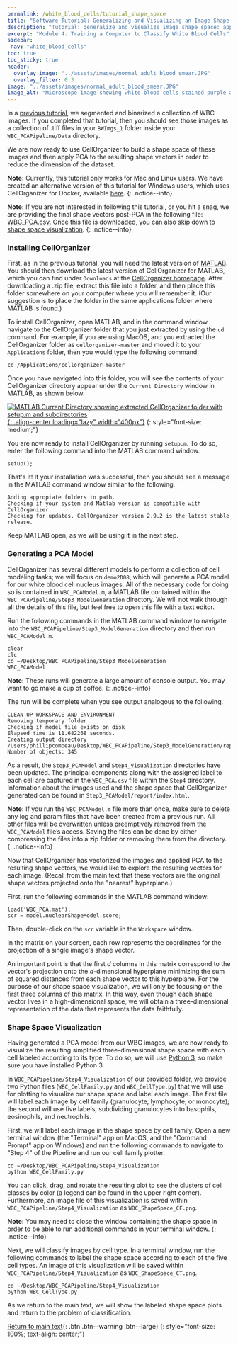 ```yaml
---
permalink: /white_blood_cells/tutorial_shape_space
title: "Software Tutorial: Generalizing and Visualizing an Image Shape Space After Applying PCA"
description: "Tutorial: generalize and visualize image shape space: apply PCA, plot principal components, and explore cell-type clusters."
excerpt: "Module 4: Training a Computer to Classify White Blood Cells"
sidebar:
 nav: "white_blood_cells"
toc: true
toc_sticky: true
header:
  overlay_image: "../assets/images/normal_adult_blood_smear.JPG"
  overlay_filter: 0.3
image: "../assets/images/normal_adult_blood_smear.JPG"
image_alt: "Microscope image showing white blood cells stained purple among red blood cells."
---
```


In a [previous tutorial](tutorial_nuclear_segmentation), we segmented and binarized a collection of WBC images. If you completed that tutorial, then you should see those images as a collection of .tiff files in your `BWImgs_1` folder inside your `WBC_PCAPipeline/Data` directory.

We are now ready to use CellOrganizer to build a shape space of these images and then apply PCA to the resulting shape vectors in order to reduce the dimension of the dataset.

**Note:** Currently, this tutorial only works for Mac and Linux users. We have created an alternative version of this tutorial for Windows users, which uses CellOrganizer for Docker, available [here](tutorial_shape_space_docker).
{: .notice--info}

**Note:** If you are not interested in following this tutorial, or you hit a snag, we are providing the final shape vectors post-PCA in the following file: <a href='../downloads/WBC_PCA.csv'>WBC_PCA.csv</a>. Once this file is downloaded, you can also skip down to [shape space visualization](tutorial_shape_space#shape-space-visualization).
{: .notice--info}

### Installing CellOrganizer

First, as in the previous tutorial, you will need the latest version of <a href="https://www.mathworks.com/products/matlab.html" target="_blank">MATLAB</a>. You should then download the latest version of CellOrganizer for MATLAB, which you can find under `Downloads` at the <a href="http://www.cellorganizer.org" target="_blank">CellOrganizer homepage</a>. After downloading a .zip file, extract this file into a folder, and then place this folder somewhere on your computer where you will remember it. (Our suggestion is to place the folder in the same applications folder where MATLAB is found.)

To install CellOrganizer, open MATLAB, and in the command window navigate to the CellOrganizer folder that you just extracted by using the `cd` command. For example, if you are using MacOS, and you extracted the CellOrganizer folder as `cellorganizer-master` and moved it to your `Applications` folder, then you would type the following command:

~~~
cd /Applications/cellorganizer-master
~~~

Once you have navigated into this folder, you will see the contents of your CellOrganizer directory appear under the `Current Directory` window in MATLAB, as shown below.

[![MATLAB Current Directory showing extracted CellOrganizer folder with setup.m and subdirectories](../assets/images/600px/CellOrganizer_installation_directory.png){: .align-center loading="lazy" width="400px"}](../assets/images/CellOrganizer_installation_directory.png)
{: style="font-size: medium;"}

You are now ready to install CellOrganizer by running `setup.m`. To do so, enter the following command into the MATLAB command window.

~~~
setup();
~~~

That's it! If your installation was successful, then you should see a message in the MATLAB command window similar to the following.

~~~
Adding appropiate folders to path.
Checking if your system and Matlab version is compatible with CellOrganizer.
Checking for updates. CellOrganizer version 2.9.2 is the latest stable release.
~~~

Keep MATLAB open, as we will be using it in the next step.

### Generating a PCA Model

CellOrganizer has several different models to perform a collection of cell modeling tasks; we will focus on `demo2D08`, which will generate a PCA model for our white blood cell nucleus images. All of the necessary code for doing so is contained in `WBC_PCAModel.m`, a MATLAB file contained within the `WBC_PCAPipeline/Step3_ModelGeneration` directory. We will not walk through all the details of this file, but feel free to open this file with a text editor.

Run the following commands in the MATLAB command window to navigate into the `WBC_PCAPipeline/Step3_ModelGeneration` directory and then run `WBC_PCAModel.m`.

~~~
clear
clc
cd ~/Desktop/WBC_PCAPipeline/Step3_ModelGeneration
WBC_PCAModel
~~~

**Note:** These runs will generate a large amount of console output. You may want to go make a cup of coffee.
{: .notice--info}

The run will be complete when you see output analogous to the following.

~~~
CLEAN UP WORKSPACE AND ENVIRONMENT
Removing temporary folder
Checking if model file exists on disk
Elapsed time is 11.682268 seconds.
Creating output directory /Users/phillipcompeau/Desktop/WBC_PCAPipeline/Step3_ModelGeneration/report
Number of objects: 345
~~~

As a result, the `Step3_PCAModel` and `Step4_Visualization` directories have been updated. The principal components along with the assigned label to each cell are captured in the `WBC_PCA.csv` file within the `Step4` directory. Information about the images used and the shape space that CellOrganizer generated can be found in `Step3_PCAModel/report/index.html`.

**Note:** If you run the `WBC_PCAModel.m` file more than once, make sure to delete any log and param files that have been created from a previous run. All other files will be overwritten unless preemptively removed from the `WBC_PCAModel` file’s access. Saving the files can be done by either compressing the files into a zip folder or removing them from the directory.
{: .notice--info}

Now that CellOrganizer has vectorized the images and applied PCA to the resulting shape vectors, we would like to explore the resulting vectors for each image. (Recall from the main text that these vectors are the original shape vectors projected onto the "nearest" hyperplane.)

First, run the following commands in the MATLAB command window:

~~~
load('WBC_PCA.mat');
scr = model.nuclearShapeModel.score;
~~~

Then, double-click on the `scr` variable in the `Workspace` window.

In the matrix on your screen, each row represents the coordinates for the projection of a single image's shape vector.

An important point is that the first *d* columns in this matrix correspond to the vector's projection onto the *d*-dimensional hyperplane minimizing the sum of squared distances from each shape vector to this hyperplane. For the purpose of our shape space visualization, we will only be focusing on the first three columns of this matrix. In this way, even though each shape vector lives in a high-dimensional space, we will obtain a three-dimensional representation of the data that represents the data faithfully.

### Shape Space Visualization

Having generated a PCA model from our WBC images, we are now ready to visualize the resulting simplified three-dimensional shape space with each cell labeled according to its type. To do so, we will use <a href="https://www.python.org/downloads/" target="_blank">Python 3</a>, so make sure you have installed Python 3.

In `WBC_PCAPipeline/Step4_Visualization` of our provided folder, we provide two Python files (`WBC_CellFamily.py` and `WBC_CellType.py`) that we will use for plotting to visualize our shape space and label each image. The first file will label each image by cell family (granulocyte, lymphocyte, or monocyte); the second will use five labels, subdividing granulocytes into basophils, eosinophils, and neutrophils.

First, we will label each image in the shape space by cell family. Open a new terminal window (the "Terminal" app on MacOS, and the "Command Prompt" app on Windows) and run the following commands to navigate to "Step 4" of the Pipeline and run our cell family plotter.

~~~
cd ~/Desktop/WBC_PCAPipeline/Step4_Visualization
python WBC_CellFamily.py
~~~

You can click, drag, and rotate the resulting plot to see the clusters of cell classes by color (a legend can be found in the upper right corner). Furthermore, an image file of this visualization is saved within `WBC_PCAPipeline/Step4_Visualization` as `WBC_ShapeSpace_CF.png`.

**Note:** You may need to close the window containing the shape space in order to be able to run additional commands in your terminal window.
{: .notice--info}

Next, we will classify images by cell type. In a terminal window, run the following commands to label the shape space according to each of the five cell types. An image of this visualization will be saved within `WBC_PCAPipeline/Step4_Visualization` as `WBC_ShapeSpace_CT.png`.

~~~
cd ~/Desktop/WBC_PCAPipeline/Step4_Visualization
python WBC_CellType.py
~~~

As we return to the main text, we will show the labeled shape space plots and return to the problem of classification.

[Return to main text](pca#visualizing-the-wbc-shape-space-after-pca){: .btn .btn--warning .btn--large}
{: style="font-size: 100%; text-align: center;"}
